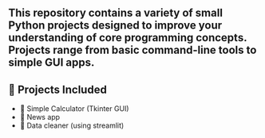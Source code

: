 ## This repository contains a variety of small Python projects designed to improve your understanding of core programming concepts. Projects range from basic command-line tools to simple GUI apps.


## 🔹 Projects Included

- 🧮 Simple Calculator (Tkinter GUI)
- :newspaper: News app
- :floppy_disk: Data cleaner (using streamlit)


